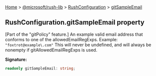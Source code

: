 [Home](./index) &gt; [@microsoft/rush-lib](./rush-lib.md) &gt; [RushConfiguration](./rush-lib.rushconfiguration.md) &gt; [gitSampleEmail](./rush-lib.rushconfiguration.gitsampleemail.md)

## RushConfiguration.gitSampleEmail property

\[Part of the "gitPolicy" feature.\] An example valid email address that conforms to one of the allowedEmailRegExps. Example: `"foxtrot@example\.com"` This will never be undefined, and will always be nonempty if gitAllowedEmailRegExps is used.

<b>Signature:</b>

```typescript
readonly gitSampleEmail: string;
```
